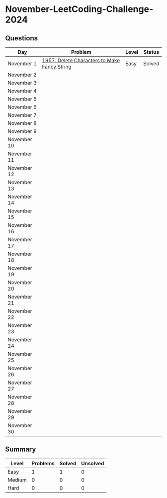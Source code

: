 # November-LeetCoding-Challenge-2024

## Questions
| Day | Problem | Level | Status |
| --- | --- | --- | --- |
| November 1  | [1957. Delete Characters to Make Fancy String](https://leetcode.com/problems/delete-characters-to-make-fancy-string/) | Easy | Solved |
| November 2  | []() |  |  | 
| November 3  | []() |  |  | 
| November 4  | []() |  |  |
| November 5  | []() |  |  |
| November 6  | []() |  |  |  
| November 7  | []() |  |  |
| November 8  | []() |  |  |
| November 9  | []() |  |  |  
| November 10 | []() |  |  |
| November 11 | []() |  |  |
| November 12 | []() |  |  |
| November 13 | []() |  |  |  
| November 14 | []() |  |  |
| November 15 | []() |  |  |
| November 16 | []() |  |  |
| November 17 | []() |  |  |
| November 18 | []() |  |  |
| November 19 | []() |  |  |
| November 20 | []() |  |  |
| November 21 | []() |  |  |  
| November 22 | []() |  |  | 
| November 23 | []() |  |  |
| November 24 | []() |  |  |
| November 25 | []() |  |  |
| November 26 | []() |  |  |
| November 27 | []() |  |  |
| November 28 | []() |  |  |
| November 29 | []() |  |  |
| November 30 | []() |  |  |

## Summary
| Level  | Problems | Solved | Unsolved |
| ---    | --- | --- | --- |
| Easy   | 1 | 1 | 0 |
| Medium | 0 | 0 | 0 |
| Hard   | 0 | 0 | 0 |
